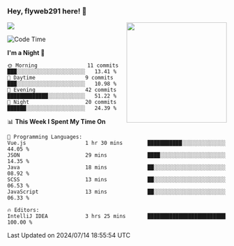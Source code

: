 ### Hey, flyweb291 here! 👋

![](https://metrics.lecoq.io/cherry291?template=classic&config.timezone=Asia%2FShanghai)
<img align='right' src="https://media.giphy.com/media/M9gbBd9nbDrOTu1Mqx/giphy.gif" width="230">
<!-- ![](https://github-readme-stats-ouuan.vercel.app/api?username=flyweb291&theme=dark&show_icons=true) -->

<!--START_SECTION:waka-->
![Code Time](http://img.shields.io/badge/Code%20Time-227%20hrs%2024%20mins-blue)

**I'm a Night 🦉** 

```text
🌞 Morning                11 commits          ███░░░░░░░░░░░░░░░░░░░░░░   13.41 % 
🌆 Daytime                9 commits           ███░░░░░░░░░░░░░░░░░░░░░░   10.98 % 
🌃 Evening                42 commits          █████████████░░░░░░░░░░░░   51.22 % 
🌙 Night                  20 commits          ██████░░░░░░░░░░░░░░░░░░░   24.39 % 
```


📊 **This Week I Spent My Time On** 

```text
💬 Programming Languages: 
Vue.js                   1 hr 30 mins        ███████████░░░░░░░░░░░░░░   44.05 % 
JSON                     29 mins             ████░░░░░░░░░░░░░░░░░░░░░   14.35 % 
Java                     18 mins             ██░░░░░░░░░░░░░░░░░░░░░░░   08.92 % 
SCSS                     13 mins             ██░░░░░░░░░░░░░░░░░░░░░░░   06.53 % 
JavaScript               13 mins             ██░░░░░░░░░░░░░░░░░░░░░░░   06.33 % 

🔥 Editors: 
IntelliJ IDEA            3 hrs 25 mins       █████████████████████████   100.00 % 
```


 Last Updated on 2024/07/14 18:55:54 UTC
<!--END_SECTION:waka-->

<!--
**flyweb291/数字游牧人** is a ✨ _special_ ✨ repository because its `README.md` (this file) appears on your GitHub profile.

Here are some ideas to get you started:

- 🔭 I’m currently working on ...
- 🌱 I’m currently learning ...
- 👯 I’m looking to collaborate on ...
- 🤔 I’m looking for help with ...
- 💬 Ask me about ...
- 📫 How to reach me: ...
- 😄 Pronouns: ...
- ⚡ Fun fact: ...
-->
